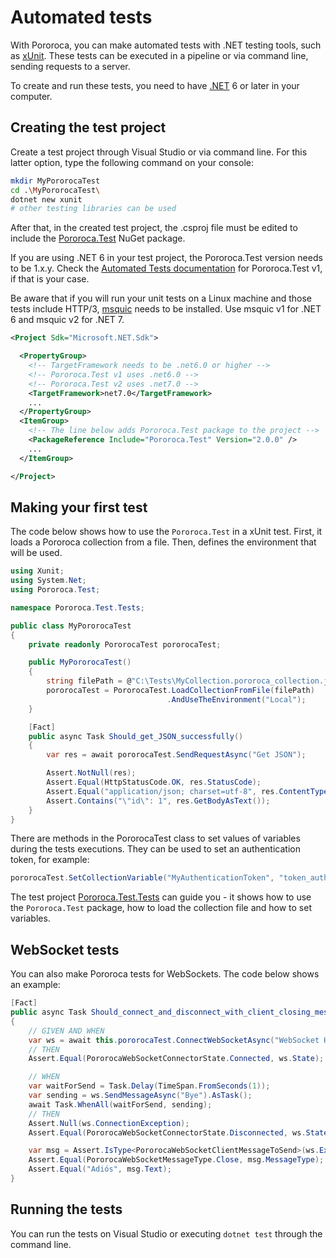 # Automated tests

With Pororoca, you can make automated tests with .NET testing tools, such as [xUnit](https://xunit.net/). These tests can be executed in a pipeline or via command line, sending requests to a server.

To create and run these tests, you need to have [.NET](https://dotnet.microsoft.com) 6 or later in your computer.

## Creating the test project

Create a test project through Visual Studio or via command line. For this latter option, type the following command on your console:

```sh
mkdir MyPororocaTest
cd .\MyPororocaTest\
dotnet new xunit
# other testing libraries can be used
```

After that, in the created test project, the .csproj file must be edited to include the [Pororoca.Test](https://www.nuget.org/packages/Pororoca.Test/) NuGet package.

If you are using .NET 6 in your test project, the Pororoca.Test version needs to be 1.x.y. Check the [Automated Tests documentation](https://github.com/alexandrehtrb/Pororoca/blob/1.6.0/docs/en-GB/AutomatedTests.md) for Pororoca.Test v1, if that is your case.

Be aware that if you will run your unit tests on a Linux machine and those tests include HTTP/3, [msquic](https://github.com/microsoft/msquic) needs to be installed. Use msquic v1 for .NET 6 and msquic v2 for .NET 7.

```xml
<Project Sdk="Microsoft.NET.Sdk">

  <PropertyGroup>
    <!-- TargetFramework needs to be .net6.0 or higher -->
    <!-- Pororoca.Test v1 uses .net6.0 -->
    <!-- Pororoca.Test v2 uses .net7.0 -->
    <TargetFramework>net7.0</TargetFramework>
    ...
  </PropertyGroup>
  <ItemGroup>
    <!-- The line below adds Pororoca.Test package to the project -->
    <PackageReference Include="Pororoca.Test" Version="2.0.0" />
    ...
  </ItemGroup>

</Project>
```

## Making your first test

The code below shows how to use the `Pororoca.Test` in a xUnit test. First, it loads a Pororoca collection from a file. Then, defines the environment that will be used.

```cs
using Xunit;
using System.Net;
using Pororoca.Test;

namespace Pororoca.Test.Tests;

public class MyPororocaTest
{
    private readonly PororocaTest pororocaTest;

    public MyPororocaTest()
    {
        string filePath = @"C:\Tests\MyCollection.pororoca_collection.json";
        pororocaTest = PororocaTest.LoadCollectionFromFile(filePath)
                                   .AndUseTheEnvironment("Local");
    }

    [Fact]
    public async Task Should_get_JSON_successfully()
    {
        var res = await pororocaTest.SendRequestAsync("Get JSON");

        Assert.NotNull(res);
        Assert.Equal(HttpStatusCode.OK, res.StatusCode);
        Assert.Equal("application/json; charset=utf-8", res.ContentType);
        Assert.Contains("\"id\": 1", res.GetBodyAsText());
    }
}
```

There are methods in the PororocaTest class to set values of variables during the tests executions. They can be used to set an authentication token, for example:

```cs
pororocaTest.SetCollectionVariable("MyAuthenticationToken", "token_auth");
```

The test project [Pororoca.Test.Tests](https://github.com/alexandrehtrb/Pororoca/tree/master/tests/Pororoca.Test.Tests) can guide you - it shows how to use the `Pororoca.Test` package, how to load the collection file and how to set variables.

## WebSocket tests

You can also make Pororoca tests for WebSockets. The code below shows an example:

```cs
[Fact]
public async Task Should_connect_and_disconnect_with_client_closing_message_successfully()
{
    // GIVEN AND WHEN
    var ws = await this.pororocaTest.ConnectWebSocketAsync("WebSocket HTTP1");
    // THEN
    Assert.Equal(PororocaWebSocketConnectorState.Connected, ws.State);

    // WHEN
    var waitForSend = Task.Delay(TimeSpan.FromSeconds(1));
    var sending = ws.SendMessageAsync("Bye").AsTask();
    await Task.WhenAll(waitForSend, sending);  
    // THEN
    Assert.Null(ws.ConnectionException);
    Assert.Equal(PororocaWebSocketConnectorState.Disconnected, ws.State);

    var msg = Assert.IsType<PororocaWebSocketClientMessageToSend>(ws.ExchangedMessages[0]);
    Assert.Equal(PororocaWebSocketMessageType.Close, msg.MessageType);
    Assert.Equal("Adiós", msg.Text);
}
```

## Running the tests

You can run the tests on Visual Studio or executing `dotnet test` through the command line.